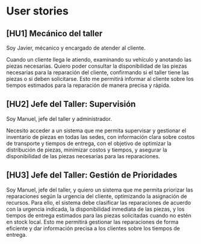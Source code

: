 # User stories

## [HU1] Mecánico del taller

Soy Javier, mécanico y encargado de atender al cliente.

Cuando un cliente llega le atiendo, examinando su vehículo y anotando las piezas necesarias. Quiero poder consultar la disponibilidad de las piezas necesarias para la reparación del cliente, confirmando si el taller tiene las piezas o si deben solicitarse. Esto me permitirá informar al cliente sobre los tiempos estimados para la reparación de manera precisa y rápida.

## [HU2] Jefe del Taller: Supervisión
Soy Manuel, jefe del taller y administrador.

Necesito acceder a un sistema que me permita supervisar y gestionar el inventario de piezas en todas las sedes, con información clara sobre costos de transporte y tiempos de entrega, con el objetivo de optimizar la distribución de piezas, minimizar costos y tiempos, y asegurar la disponibilidad de las piezas necesarias para las reparaciones.

## [HU3] Jefe del Taller: Gestión de Prioridades

Soy Manuel, jefe del taller, y quiero un sistema que me permita priorizar las reparaciones según la urgencia del cliente, optimizando la asignación de recursos. Para ello, el sistema debe clasificar las reparaciones de acuerdo con la urgencia indicada, la disponibilidad inmediata de las piezas, y los tiempos de entrega estimados para las piezas solicitadas cuando no estén en stock local. Esto me permitirá gestionar las reparaciones de forma eficiente y dar información precisa a los clientes sobre los tiempos de entrega.
